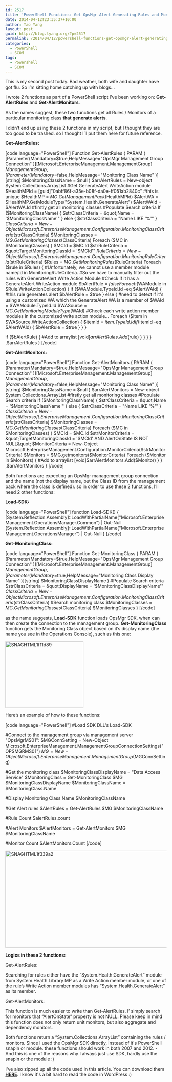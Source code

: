 ```yaml
---
id: 2517
title: 'PowerShell Functions: Get OpsMgr Alert Generating Rules and Monitors'
date: 2014-04-12T23:35:37+10:00
author: Tao Yang
layout: post
guid: http://blog.tyang.org/?p=2517
permalink: /2014/04/12/powershell-functions-get-opsmgr-alert-generating-rules-monitors/
categories:
  - PowerShell
  - SCOM
tags:
  - Powershell
  - SCOM
---
```

This is my second post today. Bad weather, both wife and daughter have got flu. So I’m sitting home catching up with blogs…

I wrote 2 functions as part of a PowerShell script I’ve been working on: <strong>Get-AlertRules</strong> and <strong>Get-AlertMonitors</strong>.

As the names suggest, these two functions get all Rules / Monitors of a particular monitoring class <strong>that generate alerts</strong>.

I didn’t end up using these 2 functions in my script, but I thought they are too good to be trashed. so I thought I’ll put them here for future reference.

<strong>Get-AlertRules:</strong>

[code language="PowerShell"]
Function Get-AlertRules
{
PARAM (
[Parameter(Mandatory=$true,HelpMessage=&quot;OpsMgr Management Group Connection&quot; )][Microsoft.EnterpriseManagement.ManagementGroup] $ManagementGroup,
[Parameter(Mandatory=$false,HelpMessage=&quot;Monitoring Class Name&quot; )][string] $MonitoringClassName = $null
)
$arrAlertRules = New-object System.Collections.ArrayList
#Get GenerateAlert WriteAction module
$HealthMPId = [guid]&quot;0abff86f-a35e-b08f-da0e-ff051ab2840c&quot; #this is unique
$HealthMP = $MG.GetManagementPack($HealthMPId)
$AlertWA = $HealthMP.GetModuleType(&quot;System.Health.GenerateAlert&quot;)
$AlertWAId = $AlertWA.Id
#firstly get all monitoring classes
#Populate Search criteria
If ($MonitoringClassName)
{
$strClassCriteria = &quot;Name = '$MonitoringClassName'&quot;
} else {
$strClassCriteria = &quot;Name LIKE '%'&quot;
}
$ClassCriteria = New-Object Microsoft.EnterpriseManagement.Configuration.MonitoringClassCriteria($strClassCriteria)
$MonitoringClasses = $MG.GetMonitoringClasses($ClassCriteria)
Foreach ($MC in $MonitoringClasses)
{
$MCId = $MC.Id
$strRuleCriteria = &quot;TargetMonitoringClassId = '$MCId'&quot;
$RuleCriteria = New-Object Microsoft.EnterpriseManagement.Configuration.MonitoringRuleCriteria($strRuleCriteria)
$Rules = $MG.GetMonitoringRules($RuleCriteria)
Foreach ($rule in $Rules)
{
#Unfortunately, we cannot use a member module name/id in MonitoringRUleCriteria.
#So we have to manually filter out the rules with GenerateAlert Write Action Module
#Check if it has a GenerateAlert WriteAction module
$bAlertRule = $false
Foreach ($WAModule in $Rule.WriteActionCollection)
{
if ($WAModule.TypeId.Id -eq $AlertWAId)
{
#this rule generates alert
$bAlertRule = $true
} else {
#need to detect if it's using a customized WA which the GenerateAlert WA is a member of
$WAId = $WAModule.TypeId.Id
$WASource = $MG.GetMonitoringModuleType($WAId)
#Check each write action member modules in the customized write action module...
Foreach ($item in $WASource.WriteActionCollection)
{
$itemId = $item.TypeId.Id
If ($ItemId -eq $AlertWAId)
{
$bAlertRule = $true
}
}
}

if ($bAlertRule)
{
#Add to arraylist
[void]$arrAlertRules.Add($rule)
}
}
}
}
,$arrAlertRules
}
[/code]

<strong>Get-AlertMonitors:</strong>

[code language="PowerShell"]
Function Get-AlertMonitors
{
PARAM (
[Parameter(Mandatory=$true,HelpMessage=&quot;OpsMgr Management Group Connection&quot; )][Microsoft.EnterpriseManagement.ManagementGroup] $ManagementGroup,
[Parameter(Mandatory=$false,HelpMessage=&quot;Monitoring Class Name&quot; )][string] $MonitoringClassName = $null
)
$arrAlertMonitors = New-object System.Collections.ArrayList
#firstly get all monitoring classes
#Populate Search criteria
If ($MonitoringClassName)
{
$strClassCriteria = &quot;Name = '$MonitoringClassName'&quot;
} else {
$strClassCriteria = &quot;Name LIKE '%'&quot;
}
$ClassCriteria = New-Object Microsoft.EnterpriseManagement.Configuration.MonitoringClassCriteria($strClassCriteria)
$MonitoringClasses = $MG.GetMonitoringClasses($ClassCriteria)
Foreach ($MC in $MonitoringClasses)
{
$MCId = $MC.Id
$strMonitorCriteria = &quot;TargetMonitoringClassId = '$MCId' AND AlertOnState IS NOT NULL&quot;
$MonitorCriteria = New-Object Microsoft.EnterpriseManagement.Configuration.MonitorCriteria($strMonitorCriteria)
$Monitors = $MG.getmonitors($MonitorCriteria)
Foreach ($Monitor in $Monitors)
{
#Add to arraylist
[void]$arrAlertMonitors.Add($Monitor)
}
}
,$arrAlertMonitors
}
[/code]

Both functions are expecting an OpsMgr management group connection and the name (not the display name, but the Class ID from the management pack where the class is defined). so in order to use these 2 functions, I’ll need 2 other functions:

<strong>Load-SDK:</strong>

[code language="PowerShell"]
function Load-SDK()
{
[System.Reflection.Assembly]::LoadWithPartialName(&quot;Microsoft.EnterpriseManagement.OperationsManager.Common&quot;) | Out-Null
[System.Reflection.Assembly]::LoadWithPartialName(&quot;Microsoft.EnterpriseManagement.OperationsManager&quot;) | Out-Null
}
[/code]

<strong>Get-MonitoringClass:</strong>

[code language="PowerShell"]
Function Get-MonitoringClass
{
PARAM (
[Parameter(Mandatory=$true,HelpMessage=&quot;OpsMgr Management Group Connection&quot; )][Microsoft.EnterpriseManagement.ManagementGroup] $ManagementGroup,
[Parameter(Mandatory=$true,HelpMessage=&quot;Monitoring Class Display Name&quot; )][string] $MonitoringClassDisplayName
)
#Populate Search criteria
$strClassCriteria = &quot;DisplayName = '$MonitoringClassDisplayName'&quot;
$ClassCriteria = New-Object Microsoft.EnterpriseManagement.Configuration.MonitoringClassCriteria($strClassCriteria)
#Search monitoring class
$MonitoringClasses = $MG.GetMonitoringClasses($ClassCriteria)
$MonitoringClasses
}
[/code]

as the name suggests, <strong>Load-SDK</strong> function loads OpsMgr SDK, when can then create the connection to the management group. <strong>Get-MonitoringClass</strong> function gets the Monitoring Class object based on it’s display name (the name you see in the Operations Console), such as this one:

<a href="http://blog.tyang.org/wp-content/uploads/2014/04/SNAGHTML1f11d89.png"><img style="display: inline; border: 0px;" title="SNAGHTML1f11d89" alt="SNAGHTML1f11d89" src="http://blog.tyang.org/wp-content/uploads/2014/04/SNAGHTML1f11d89_thumb.png" width="244" height="208" border="0" /></a>

Here’s an example of how to these functions:

[code language="PowerShell"]
#Load SDK DLL's
Load-SDK

#Connect to the management group via management server &quot;OpsMgrMS01&quot;:
$MGConnSetting = New-Object Microsoft.EnterpriseManagement.ManagementGroupConnectionSettings(&quot;OPSMGRMS01&quot;)
$MG = New-Object Microsoft.EnterpriseManagement.ManagementGroup($MGConnSetting)

#Get the monitoring class
$MonitoringClassDisplayName = &quot;Data Access Service&quot;
$MonitoringClass = Get-MonitoringClass $MG $MonitoringClassDisplayName
$MonitoringClassName = $MonitoringClass.Name

#Display Monitoring Class Name
$MonitoringClassName

#Get Alert rules
$AlertRules = Get-AlertRules $MG $MonitoringClassName

#Rule Count
$alertRules.count

#Alert Monitors
$AlertMonitors = Get-AlertMonitors $MG $MonitoringClassName

#Monitor Count
$AlertMonitors.Count
[/code]

<a href="http://blog.tyang.org/wp-content/uploads/2014/04/SNAGHTML1f339a2.png"><img style="display: inline; border: 0px;" title="SNAGHTML1f339a2" alt="SNAGHTML1f339a2" src="http://blog.tyang.org/wp-content/uploads/2014/04/SNAGHTML1f339a2_thumb.png" width="580" height="304" border="0" /></a>

<strong>Logics in these 2 functions:</strong>

Get-AlertRules:

Searching for rules either have the “System.Health.GenerateAlert” module from System.Health.Library MP as a Write Action member module, or one of the rule’s Write Action member modules has “System.Health.GenerateAlert” as its member.

Get-AlertMonitors:

This function is much easier to write than Get-AlertRules. I’ simply search for monitors that “AlertOnState” property is not NULL. Please keep in mind this function does not only return unit monitors, but also aggregate and dependency monitors.

Both functions return a “System.Collections.ArrayList” containing the rules / monitors. Since I used the OpsMgr SDK directly, instead of it's PowerShell snapin or module. these functions should work in both 2007 and 2012. - And this is one of the reasons why I always just use SDK, hardly use the snapin or the module :)

I've also zipped up all the code used in this article. You can download them <a href="http://blog.tyang.org/wp-content/uploads/2014/04/GetAlertRulesAndMonitors.zip"><strong>HERE</strong></a>. I know it's a bit hard to read the code in WordPress :)